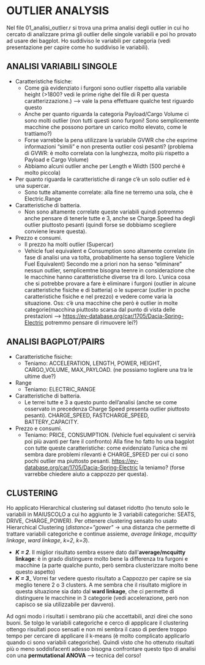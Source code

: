 # OUTLIER ANALYSIS
Nel file 01_analisi_outlier.r si trova una prima analisi degli outlier in cui ho cercato di analizzare prima gli outlier delle singole variabili e poi ho provato ad usare dei bagplot.
Ho suddiviso le variabili per categoria (vedi presentazione per capire come ho suddiviso le variabili).

## ANALISI VARIABILI SINGOLE
- Caratteristiche fisiche:
	- Come già evidenziato i furgoni sono outlier rispetto alla variabile height (>1800? vedi le prime righe del file di R per questa caratterizzazione.) --> vale la pena effettuare qualche test riguardo questo
	- Anche per quanto riguarda la categoria Payload/Cargo Volume ci sono molti outlier (non tutti questi sono furgoni! Sono semplicemente macchine che possono portare un carico molto elevato, come le trattiamo?)
	- Forse varrebbe la pena utilizzare la variabile GVWR che che esprime informazioni “simili” e non presenta outlier così pesanti? (problema di GVWR: è molto correlata con la lunghezza, molto più rispetto a Payload e Cargo Volume)
	- Abbiamo alcuni outlier anche per Length e Width (500 perché è molto piccola)
- Per quanto riguarda le caratteristiche di range c’è un solo outlier ed è una supercar.
	- Sono tutte altamente correlate: alla fine ne terremo una sola, che è Electric.Range
- Caratteristiche di batteria.
	- Non sono altamente correlate queste variabili quindi potremmo anche pensare di tenerle tutte e 3, anche se Charge.Speed ha degli outlier piuttosto pesanti (quindi forse se dobbiamo scegliere conviene levare questa).
- Prezzo e consumi.
	- Il prezzo ha molti outlier (Supercar)
	- Vehicle fuel equivalent e Consumption sono altamente correlate (in fase di analisi una va tolta, probabilmente ha senso togliere Vehicle Fuel Equivalent)
Secondo me a priori non ha senso “eliminare” nessun outlier, semplicemtne bisogna teenre in considerazione che le macchine hanno caratteristiche diverse tra di loro. L’unica cosa che si potrebbe provare a fare è eliminare i furgoni (outlier in alcune caratteristiche fisiche e di batteria) o le supercar (outlier in poche caratteristiche fisiche e nel prezzo) e vedere come varia la situazione.
Oss: c’è una macchine che però è outlier in molte categorie(macchina piuttosto scarsa dal punto di vista delle prestazioni --> https://ev-database.org/car/1705/Dacia-Spring-Electric potremmo pensare di rimuovere lei?)

## ANALISI BAGPLOT/PAIRS
- Caratteristiche fisiche:
	- Teniamo: ACCELERATION, LENGTH, POWER, HEIGHT, CARGO_VOLUME, MAX_PAYLOAD. (ne possiamo togliere una tra le ultime due?)
- Range
	- Teniamo: ELECTRIC_RANGE
- Caratteristiche di batteria.
	- Le terrei tutte e 3 a questo punto dell’analisi (anche se come osservato in precedenza Charge Speed presenta outlier piuttosto pesanti). CHARGE_SPEED, FASTCHARGE_SPEED, BATTERY_CAPACITY.
- Prezzo e consumi.
	- Teniamo: PRICE, CONSUMPTION. (Vehicle fuel equivalent ci servirà poi più avanti per fare il confronto)
Alla fine ho fatto ho una bagplot con tutte queste caratteristiche: come evidenziato l’unica che mi sembra dare problemi rilevanti è CHARGE_SPEED per cui ci sono pochi outlier ma piuttosto pesanti. https://ev-database.org/car/1705/Dacia-Spring-Electric la teniamo? (forse varrebbe chiedere aiuto a cappozzo per questa).

## CLUSTERING
Ho applicato Hierarchical clustering sul dataset ridotto (ho tenuto solo le variabili in MAIUSCOLO a cui ho aggiunto le 3 variabili categoriche: SEATS, DRIVE, CHARGE_POWER). Per ottenere clustering sensato ho usato Hierarchical Clustering (_distance="gower"_ -> una distanza che permette di trattare variabili categoriche e continue assieme, _average linkage_, _mcquitty linkage_, _ward linkage_, _k=2_, _k=3_). 
* **_K = 2_**. Il miglior risultato sembra essere dato dall'**average/mcquitty linkage**: è in grado distinguere molto bene la differenza tra furgoni e macchine (a parte qualche punto, però sembra clusterizzare molto bene questo aspetto)
* **_K = 3_**_ Vorrei far vedere questo risultato a Cappozzo per capire se sia meglio tenere 2 o 3 clusters. A me sembra che il risultato migliore in questa situazione sia dato dal **ward linkage**, che ci permette di distinguere le macchine in 3 categorie (vedi accelerazione, però non capisco se sia utilizzabile per davvero).

Ad ogni modo i risultati i sembrano più che accettabili, anzi direi che sono buoni.
Se tolgo le variabili categoriche e cerco di appplicare il clustering ottengo risultati poco sensati e non mi sembra il caso di perdere troppo tempo per cercare di applicare il k-means (è molto complicato applicarlo quando ci sono variabili categoriche). Quindi visto che ho ottenuto risultati più o meno soddisfacenti adesso bisogna confrontare questo tipo di analisi con una **permutational ANOVA** --> tecnica del corso!
